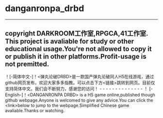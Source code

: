 # danganronpa_drbd
-----
copyright DARKROOM工作室,RPGCA,41工作室.
This project is avaliable for study or other educational usage.You're not allowed to copy it or publish it in other platforms.Profit-usage is not premitted.
-----
！[-简体中文-]！&lt;弹丸论破DRBD>是一款国产弹丸论破同人H5在线游戏，通过github网页发布，欢迎大家多多指教。可以点击下方&lt;链接>跳转到网页。目前仅支持简体中文。我们会不断努力，感谢您的访问！ - - - - - - - - - - - - - - ！ [-English-]！&lt;DANGANRONPA DRBD> is a H5 game online,published though github webpage.Anyone is welcomed to give any advice.You can click the &lt;link>below to jump to the webpage.Simplified Chinese game avaliable.Thanks or watching.
